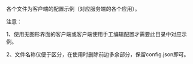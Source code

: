 各个文件为客户端的配置示例（对应服务端的各个应用）。

注意：

1、使用无图形界面的客户端或客户端使用手工编辑配置才需要此目录中对应示例。

2、文件名称仅便于区分，在使用时删除前边多余部分，保留config.json即可。
